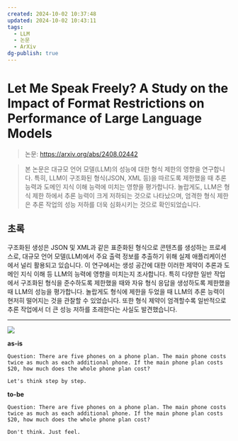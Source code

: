 ```yaml
---
created: 2024-10-02 10:37:48
updated: 2024-10-02 10:43:11
tags:
  - LLM
  - 논문
  - ArXiv
dg-publish: true
---
```


# Let Me Speak Freely? A Study on the Impact of Format Restrictions on Performance of Large Language Models

> 논문: https://arxiv.org/abs/2408.02442

> 본 논문은 대규모 언어 모델(LLM)의 성능에 대한 형식 제한의 영향을 연구합니다. 특히, LLM이 구조화된 형식(JSON, XML 등)을 따르도록 제한했을 때 추론 능력과 도메인 지식 이해 능력에 미치는 영향을 평가합니다. 놀랍게도, LLM은 형식 제한 하에서 추론 능력이 크게 저하되는 것으로 나타났으며, 엄격한 형식 제한은 추론 작업의 성능 저하를 더욱 심화시키는 것으로 확인되었습니다.

## 초록
구조화된 생성은 JSON 및 XML과 같은 표준화된 형식으로 콘텐츠를 생성하는 프로세스로, 대규모 언어 모델(LLM)에서 주요 출력 정보를 추출하기 위해 실제 애플리케이션에서 널리 활용되고 있습니다. 이 연구에서는 생성 공간에 대한 이러한 제약이 추론과 도메인 지식 이해 등 LLM의 능력에 영향을 미치는지 조사합니다. 특히 다양한 일반 작업에서 구조화된 형식을 준수하도록 제한했을 때와 자유 형식 응답을 생성하도록 제한했을 때 LLM의 성능을 평가합니다. 놀랍게도 형식에 제한을 두었을 때 LLM의 추론 능력이 현저히 떨어지는 것을 관찰할 수 있었습니다. 또한 형식 제약이 엄격할수록 일반적으로 추론 작업에서 더 큰 성능 저하를 초래한다는 사실도 발견했습니다.

---



![](https://i.imgur.com/CZQiwdz.png)

**as-is**
```
Question: There are five phones on a phone plan. The main phone costs twice as much as each additional phone. If the main phone plan costs $20, how much does the whole phone plan cost?

Let's think step by step.
```

**to-be**
```
Question: There are five phones on a phone plan. The main phone costs twice as much as each additional phone. If the main phone plan costs $20, how much does the whole phone plan cost?

Don't think. Just feel.
```
